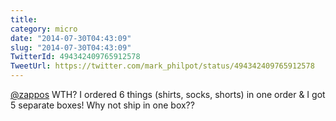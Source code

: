 ```yaml
---
title: 
category: micro
date: "2014-07-30T04:43:09"
slug: "2014-07-30T04:43:09"
TwitterId: 494342409765912578
TweetUrl: https://twitter.com/mark_philpot/status/494342409765912578
---
```


[@zappos](https://twitter.com/zappos) WTH? I ordered 6 things (shirts, socks,
shorts) in one order &amp; I got 5 separate boxes! Why not ship in one box??
